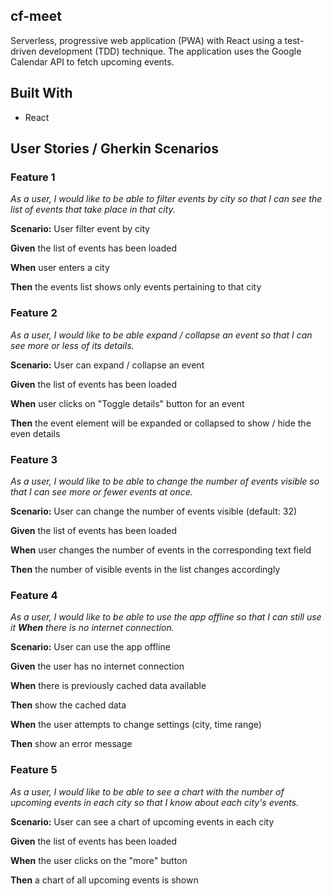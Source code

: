 ## cf-meet
Serverless, progressive web application (PWA) with React using a test-driven
development (TDD) technique. The application uses the Google Calendar API to fetch
upcoming events.


## Built With
- React

## User Stories / Gherkin Scenarios

### Feature 1

_As a user, I would like to be able to filter events by city so that I can see the list of events
that take place in that city._

**Scenario:** User filter event by city

**Given** the list of events has been loaded

**When** user enters a city

**Then** the events list shows only events pertaining to that city

### Feature 2

_As a user,
I would like to be able expand / collapse an event
so that I can see more or less of its details._

**Scenario:** User can expand / collapse an event

**Given** the list of events has been loaded

**When** user clicks on "Toggle details" button for an event

**Then** the event element will be expanded or collapsed to show / hide the even details

### Feature 3

_As a user,
I would like to be able to change the number of events visible
so that I can see more or fewer events at once._

**Scenario:** User can change the number of events visible (default: 32)

**Given** the list of events has been loaded

**When** user changes the number of events in the corresponding text field

**Then** the number of visible events in the list changes accordingly

### Feature 4

_As a user,
I would like to be able to use the app offline
so that I can still use it **When** there is no internet connection._


**Scenario:** User can use the app offline

**Given** the user has no internet connection

**When** there is previously cached data available

**Then** show the cached data

**When** the user attempts to change settings (city, time range)

**Then** show an error message


### Feature 5

_As a user,
I would like to be able to see a chart with the number of upcoming events in each city
so that I know about each city's events._

**Scenario:** User can see a chart of upcoming events in each city

**Given** the list of events has been loaded

**When** the user clicks on the "more" button

**Then** a chart of all upcoming events is shown
